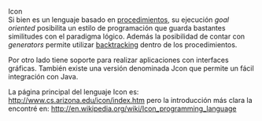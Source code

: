 Icon  
Si bien es un lenguaje basado en [procedimientos](procedimientos.html), su ejecución *goal oriented* posibilita un estilo de programación que guarda bastantes similitudes con el paradigma lógico. Además la posibilidad de contar con *generators* permite utilizar [backtracking](backtracking.html) dentro de los procedimientos.

Por otro lado tiene soporte para realizar aplicaciones con interfaces gráficas. También existe una versión denominada Jcon que permite un fácil integración con Java.

La página principal del lenguaje Icon es: <http://www.cs.arizona.edu/icon/index.htm> pero la introducción más clara la encontré en: <http://en.wikipedia.org/wiki/Icon_programming_language>


